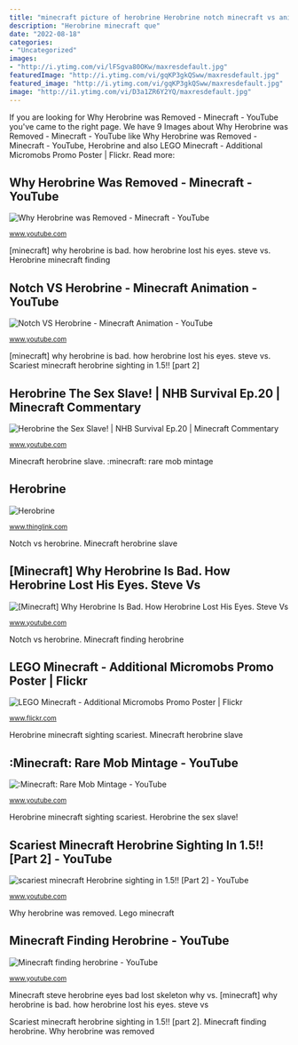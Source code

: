 ```yaml
---
title: "minecraft picture of herobrine Herobrine notch minecraft vs animation"
description: "Herobrine minecraft que"
date: "2022-08-18"
categories:
- "Uncategorized"
images:
- "http://i.ytimg.com/vi/lFSgva80OKw/maxresdefault.jpg"
featuredImage: "http://i.ytimg.com/vi/gqKP3gkQSww/maxresdefault.jpg"
featured_image: "http://i.ytimg.com/vi/gqKP3gkQSww/maxresdefault.jpg"
image: "http://i1.ytimg.com/vi/D3a1ZR6Y2YQ/maxresdefault.jpg"
---
```


If you are looking for Why Herobrine was Removed - Minecraft - YouTube you've came to the right page. We have 9 Images about Why Herobrine was Removed - Minecraft - YouTube like Why Herobrine was Removed - Minecraft - YouTube, Herobrine and also LEGO Minecraft - Additional Micromobs Promo Poster | Flickr. Read more:

## Why Herobrine Was Removed - Minecraft - YouTube

![Why Herobrine was Removed - Minecraft - YouTube](http://i1.ytimg.com/vi/D3a1ZR6Y2YQ/maxresdefault.jpg "[minecraft] why herobrine is bad. how herobrine lost his eyes. steve vs")

<small>www.youtube.com</small>

[minecraft] why herobrine is bad. how herobrine lost his eyes. steve vs. Herobrine minecraft finding

## Notch VS Herobrine - Minecraft Animation - YouTube

![Notch VS Herobrine - Minecraft Animation - YouTube](https://i.ytimg.com/vi/_dUfxpPJb68/maxresdefault.jpg "Herobrine minecraft que")

<small>www.youtube.com</small>

[minecraft] why herobrine is bad. how herobrine lost his eyes. steve vs. Scariest minecraft herobrine sighting in 1.5!! [part 2]

## Herobrine The Sex Slave! | NHB Survival Ep.20 | Minecraft Commentary

![Herobrine the Sex Slave! | NHB Survival Ep.20 | Minecraft Commentary](https://i.ytimg.com/vi/xhOs3m6FpiY/maxresdefault.jpg "Minecraft finding herobrine")

<small>www.youtube.com</small>

Minecraft herobrine slave. :minecraft: rare mob mintage

## Herobrine

![Herobrine](http://cdn.thinglink.me/api/image/660439121465966594/1024/10/scaletowidth/0/0/1/1/false/true?wait=true "Notch vs herobrine")

<small>www.thinglink.com</small>

Notch vs herobrine. Minecraft herobrine slave

## [Minecraft] Why Herobrine Is Bad. How Herobrine Lost His Eyes. Steve Vs

![[Minecraft] Why Herobrine Is Bad. How Herobrine Lost His Eyes. Steve Vs](https://i.ytimg.com/vi/2cOVUez5zPc/maxresdefault.jpg "Minecraft finding herobrine")

<small>www.youtube.com</small>

Notch vs herobrine. Minecraft finding herobrine

## LEGO Minecraft - Additional Micromobs Promo Poster | Flickr

![LEGO Minecraft - Additional Micromobs Promo Poster | Flickr](https://c1.staticflickr.com/9/8524/8574823403_7f7193ae53_b.jpg "Herobrine notch minecraft vs animation")

<small>www.flickr.com</small>

Herobrine minecraft sighting scariest. Minecraft herobrine slave

## :Minecraft: Rare Mob Mintage - YouTube

![:Minecraft: Rare Mob Mintage - YouTube](http://i.ytimg.com/vi/gqKP3gkQSww/maxresdefault.jpg "Minecraft steve herobrine eyes bad lost skeleton why vs")

<small>www.youtube.com</small>

Herobrine minecraft sighting scariest. Herobrine the sex slave!

## Scariest Minecraft Herobrine Sighting In 1.5!! [Part 2] - YouTube

![scariest minecraft Herobrine sighting in 1.5!! [Part 2] - YouTube](http://i.ytimg.com/vi/lFSgva80OKw/maxresdefault.jpg "[minecraft] why herobrine is bad. how herobrine lost his eyes. steve vs")

<small>www.youtube.com</small>

Why herobrine was removed. Lego minecraft

## Minecraft Finding Herobrine - YouTube

![Minecraft finding herobrine - YouTube](https://i.ytimg.com/vi/Zn-a2dqKXqM/maxresdefault.jpg "Minecraft steve herobrine eyes bad lost skeleton why vs")

<small>www.youtube.com</small>

Minecraft steve herobrine eyes bad lost skeleton why vs. [minecraft] why herobrine is bad. how herobrine lost his eyes. steve vs

Scariest minecraft herobrine sighting in 1.5!! [part 2]. Minecraft finding herobrine. Why herobrine was removed
